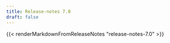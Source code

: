 ```yaml
---
title: Release-notes 7.0
draft: false
---
```


{{< renderMarkdownFromReleaseNotes "release-notes-7.0" >}}